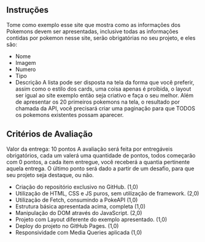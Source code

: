 ## Instruções
Tome como exemplo esse site que mostra como as informações dos Pokemons devem ser apresentadas, inclusive todas as informações contidas por pokemon nesse site, serão obrigatórias no seu projeto, e eles são:
- Nome
- Imagem
- Numero
- Tipo
- Descrição
A lista pode ser disposta na tela da forma que você preferir, assim como o estilo dos cards, uma coisa apenas é proibida, o layout ser igual ao site exemplo então seja criativo e faça o seu melhor.
Além de apresentar os 20 primeiros pokemons na tela, o resultado por chamada da API, você precisará criar uma paginação para que TODOS os pokemons existentes possam aparecer.

## Critérios de Avaliação
Valor da entrega: 10 pontos
A avaliação será feita por entregáveis obrigatórios, cada um valerá uma quantidade de pontos, todos começarão com 0 pontos, a cada item entregue, você receberá a quantia pertinente aquela entrega. O último ponto será dado a partir de um desafio, para que seu projeto seja destaque, ou não.
- Criação do repositório exclusivo no GitHub. (1,0)
- Utilização de HTML, CSS e JS puros, sem utilização de framework. (2,0)
- Utilização de Fetch, consumindo a PokeAPI (1,0)
- Estrutura básica apresentada acima, completa (1,0)
- Manipulação do DOM através do JavaScript. (2,0)
- Projeto com Layout diferente do exemplo apresentado. (1,0)
- Deploy do projeto no GitHub Pages. (1,0)
- Responsividade com Media Queries aplicada (1,0)
